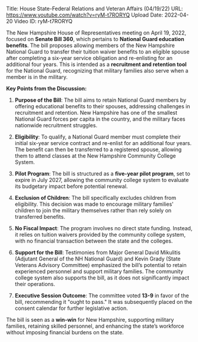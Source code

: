 Title: House State-Federal Relations and Veteran Affairs (04/19/22)
URL: https://www.youtube.com/watch?v=ryM-t7RORYQ
Upload Date: 2022-04-20
Video ID: ryM-t7RORYQ

The New Hampshire House of Representatives meeting on April 19, 2022, focused on **Senate Bill 360**, which pertains to **National Guard education benefits**. The bill proposes allowing members of the New Hampshire National Guard to transfer their tuition waiver benefits to an eligible spouse after completing a six-year service obligation and re-enlisting for an additional four years. This is intended as a **recruitment and retention tool** for the National Guard, recognizing that military families also serve when a member is in the military.

**Key Points from the Discussion:**

1. **Purpose of the Bill**: The bill aims to retain National Guard members by offering educational benefits to their spouses, addressing challenges in recruitment and retention. New Hampshire has one of the smallest National Guard forces per capita in the country, and the military faces nationwide recruitment struggles.

2. **Eligibility**: To qualify, a National Guard member must complete their initial six-year service contract and re-enlist for an additional four years. The benefit can then be transferred to a registered spouse, allowing them to attend classes at the New Hampshire Community College System.

3. **Pilot Program**: The bill is structured as a **five-year pilot program**, set to expire in July 2027, allowing the community college system to evaluate its budgetary impact before potential renewal.

4. **Exclusion of Children**: The bill specifically excludes children from eligibility. This decision was made to encourage military families' children to join the military themselves rather than rely solely on transferred benefits.

5. **No Fiscal Impact**: The program involves no direct state funding. Instead, it relies on tuition waivers provided by the community college system, with no financial transaction between the state and the colleges.

6. **Support for the Bill**: Testimonies from Major General David Mikulitis (Adjutant General of the NH National Guard) and Kevin Grady (State Veterans Advisory Committee) emphasized the bill’s potential to retain experienced personnel and support military families. The community college system also supports the bill, as it does not significantly impact their operations.

7. **Executive Session Outcome**: The committee voted **13-9** in favor of the bill, recommending it "ought to pass." It was subsequently placed on the consent calendar for further legislative action.

The bill is seen as a **win-win** for New Hampshire, supporting military families, retaining skilled personnel, and enhancing the state’s workforce without imposing financial burdens on the state.